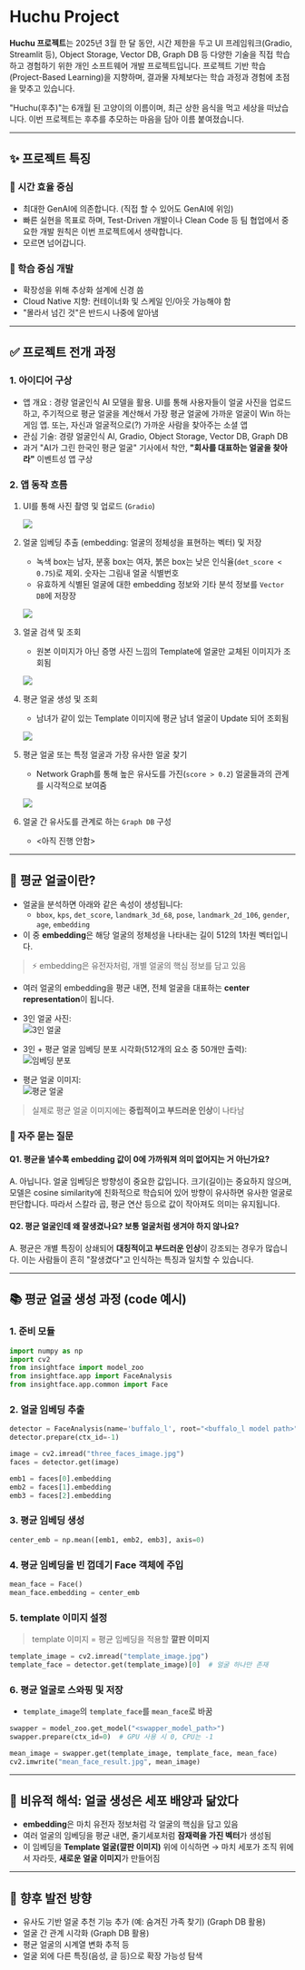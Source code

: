 # Huchu Project

**Huchu 프로젝트**는 2025년 3월 한 달 동안, 시간 제한을 두고 UI 프레임워크(Gradio, Streamlit 등), Object Storage, Vector DB, Graph DB 등 다양한 기술을 직접 학습하고 경험하기 위한 개인 소프트웨어 개발 프로젝트입니다. 프로젝트 기반 학습(Project-Based Learning)을 지향하며, 결과물 자체보다는 학습 과정과 경험에 초점을 맞추고 있습니다.

"Huchu(후추)"는 6개월 된 고양이의 이름이며, 최근 상한 음식을 먹고 세상을 떠났습니다. 이번 프로젝트는 후추를 추모하는 마음을 담아 이름 붙여졌습니다.

---

## ✨ 프로젝트 특징

### 🚀 시간 효율 중심
- 최대한 GenAI에 의존합니다. (직접 할 수 있어도 GenAI에 위임)
- 빠른 실현을 목표로 하며, Test-Driven 개발이나 Clean Code 등 팀 협업에서 중요한 개발 원칙은 이번 프로젝트에서 생략합니다.
- 모르면 넘어갑니다.

### 🧩 학습 중심 개발
- 확장성을 위해 추상화 설계에 신경 씀
- Cloud Native 지향: 컨테이너화 및 스케일 인/아웃 가능해야 함
- "몰라서 넘긴 것"은 반드시 나중에 알아냄

---

## ✅ 프로젝트 전개 과정

### 1. 아이디어 구상
- 앱 개요 : 경량 얼굴인식 AI 모델을 활용. UI를 통해 사용자들이 얼굴 사진을 업로드하고, 주기적으로 평균 얼굴을 계산해서 가장 평균 얼굴에 가까운 얼굴이 Win 하는 게임 앱. 또는, 자신과 얼굴적으로(?) 가까운 사람을 찾아주는 소셜 앱
- 관심 기술: 경량 얼굴인식 AI, Gradio, Object Storage, Vector DB, Graph DB
- 과거 "AI가 그린 한국인 평균 얼굴" 기사에서 착안, **"회사를 대표하는 얼굴을 찾아라"** 이벤트성 앱 구상

### 2. 앱 동작 흐름
1. UI를 통해 사진 촬영 및 업로드 (`Gradio`)
   
    ![](./images/upload_image.jpg)
2. 얼굴 임베딩 추출 (embedding: 얼굴의 정체성을 표현하는 벡터) 및 저장
    - 녹색 box는 남자, 분홍 box는 여자, 붉은 box는 낮은 인식율(`det_score < 0.75`)로 제외. 숫자는 그림내 얼굴 식별번호
    - 유효하게 식별된 얼굴에 대한 embedding 정보와 기타 분석 정보를 `Vector DB`에 저장장
  
    ![](./images/detection1.jpg)
3. 얼굴 검색 및 조회
    - 원본 이미지가 아닌 증명 사진 느낌의 Template에 얼굴만 교체된 이미지가 조회됨
   
    ![](./images/image_list.jpg)
4. 평균 얼굴 생성 및 조회
    - 남녀가 같이 있는 Template 이미지에 평균 남녀 얼굴이 Update 되어 조회됨
   
    ![](./images/average_faces.jpg)
5. 평균 얼굴 또는 특정 얼굴과 가장 유사한 얼굴 찾기
    - Network Graph를 통해 높은 유사도를 가진(`score > 0.2`) 얼굴들과의 관계를 시각적으로 보여줌
   
    ![](./images/network_graph.jpg)
6. 얼굴 간 유사도를 관계로 하는 `Graph DB` 구성
    - <아직 진행 안함>
---

## 👤 평균 얼굴이란?

- 얼굴을 분석하면 아래와 같은 속성이 생성됩니다:
  - `bbox`, `kps`, `det_score`, `landmark_3d_68`, `pose`, `landmark_2d_106`, `gender`, `age`, `embedding`
- 이 중 **embedding**은 해당 얼굴의 정체성을 나타내는 길이 512의 1차원 벡터입니다.
> ⚡ embedding은 유전자처럼, 개별 얼굴의 핵심 정보를 담고 있음
- 여러 얼굴의 embedding을 평균 내면, 전체 얼굴을 대표하는 **center representation**이 됩니다.

- 3인 얼굴 사진:  
  ![3인 얼굴](./images/3races.jpg)

- 3인 + 평균 얼굴 임베딩 분포 시각화(512개의 요소 중 50개만 출력): 
  ![임베딩 분포](./images/3races_chart.jpg)

- 평균 얼굴 이미지:  
  ![평균 얼굴](./images/3races_mean.jpg)

> 실제로 평균 얼굴 이미지에는 **중립적이고 부드러운 인상**이 나타남

### 🧵 자주 묻는 질문

#### Q1. 평균을 낼수록 embedding 값이 0에 가까워져 의미 없어지는 거 아닌가요?
A. 아닙니다. 얼굴 임베딩은 방향성이 중요한 값입니다. 크기(길이)는 중요하지 않으며, 모델은 cosine similarity에 친화적으로 학습되어 있어 방향이 유사하면 유사한 얼굴로 판단합니다. 따라서 스칼라 곱, 평균 연산 등으로 값이 작아져도 의미는 유지됩니다.

#### Q2. 평균 얼굴인데 왜 잘생겼나요? 보통 얼굴처럼 생겨야 하지 않나요?
A. 평균은 개별 특징이 상쇄되어 **대칭적이고 부드러운 인상**이 강조되는 경우가 많습니다. 이는 사람들이 흔히 "잘생겼다"고 인식하는 특징과 일치할 수 있습니다.

---

## 📚 평균 얼굴 생성 과정 (code 예시)

### 1. 준비 모듈
```python
import numpy as np
import cv2
from insightface import model_zoo
from insightface.app import FaceAnalysis
from insightface.app.common import Face
```

### 2. 얼굴 임베딩 추출
```python
detector = FaceAnalysis(name='buffalo_l', root="<buffalo_l model path>")
detector.prepare(ctx_id=-1)

image = cv2.imread("three_faces_image.jpg")
faces = detector.get(image)

emb1 = faces[0].embedding
emb2 = faces[1].embedding
emb3 = faces[2].embedding
```

### 3. 평균 임베딩 생성
```python
center_emb = np.mean([emb1, emb2, emb3], axis=0)
```

### 4. 평균 임베딩을 빈 껍데기 Face 객체에 주입
```python
mean_face = Face()
mean_face.embedding = center_emb
```

### 5. template 이미지 설정
> template 이미지 = 평균 임베딩을 적용할 **깔판 이미지**

```python
template_image = cv2.imread("template_image.jpg")
template_face = detector.get(template_image)[0]  # 얼굴 하나만 존재
```

### 6. 평균 얼굴로 스와핑 및 저장
- `template_image`의 `template_face`를 `mean_face`로 바꿈
```python
swapper = model_zoo.get_model("<swapper_model_path>")
swapper.prepare(ctx_id=0)  # GPU 사용 시 0, CPU는 -1

mean_image = swapper.get(template_image, template_face, mean_face)
cv2.imwrite("mean_face_result.jpg", mean_image)
```

---

## 🧩 비유적 해석: 얼굴 생성은 세포 배양과 닮았다

- **embedding**은 마치 유전자 정보처럼 각 얼굴의 핵심을 담고 있음
- 여러 얼굴의 임베딩을 평균 내면, 줄기세포처럼 **잠재력을 가진 벡터**가 생성됨
- 이 임베딩을 **Template 얼굴(깔판 이미지)** 위에 이식하면
  → 마치 세포가 조직 위에서 자라듯, **새로운 얼굴 이미지**가 만들어짐

---

## 🚀 향후 발전 방향

- 유사도 기반 얼굴 추천 기능 추가 (예: 숨겨진 가족 찾기) (Graph DB 활용)
- 얼굴 간 관계 시각화 (Graph DB 활용)
- 평균 얼굴의 시계열 변화 추적 등
- 얼굴 외에 다른 특징(음성, 글 등)으로 확장 가능성 탐색

